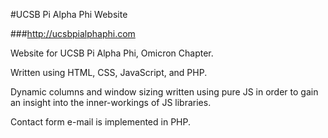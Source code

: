#UCSB Pi Alpha Phi Website

###http://ucsbpialphaphi.com

Website for UCSB Pi Alpha Phi, Omicron Chapter.

Written using HTML, CSS, JavaScript, and PHP.

Dynamic columns and window sizing written using pure JS in order to gain an insight into the inner-workings of JS libraries.

Contact form e-mail is implemented in PHP.
